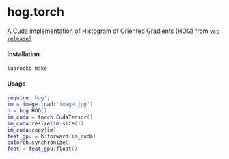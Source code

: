 hog.torch
====================

A Cuda implementation of Histogram of Oriented Gradients (HOG) from
[`voc-release5`](https://github.com/rbgirshick/voc-dpm/blob/master/features/features.cc).

#### Installation
`luarocks make`


#### Usage
```lua
require 'hog';
im = image.load('image.jpg')
h = hog.HOG()
im_cuda = torch.CudaTensor()
im_cuda:resize(im:size())
im_cuda:copy(im)
feat_gpu = h:forward(im_cuda)
cutorch.synchronize()
feat = feat_gpu:float()
```
